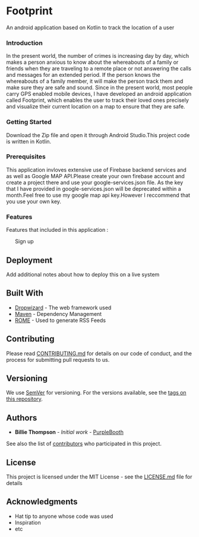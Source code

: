 # Footprint
An android application based on Kotlin to track the location of a user


### Introduction
In the present world, the number of crimes is increasing day by day, which makes a person anxious to know about the whereabouts of a 
family or friends when they are traveling to a remote place or not answering the calls and messages for an extended period.
If the person knows the whereabouts of a family member, it will make the person track them and make sure they are safe and sound. 
Since in the present world, most people carry GPS enabled mobile devices, I have developed an android application called Footprint, 
which enables the user to track their loved ones precisely and visualize their current location on a map to ensure that they are safe.


### Getting Started
Download the Zip file and open it through Android Studio.This project code is written in Kotlin.

### Prerequisites

This application invloves extensive use of Firebase backend services and as well as Google MAP API.Please create your own 
firebase account and create a project there and use your google-services.json file. As the key that I have provided in google-services.json
will be deprecated within a month.Feel free to use my google map api key.However I reccommend that you use your own key.



### Features

Features that included in this application :

<ol>Sign up</ol>


## Deployment

Add additional notes about how to deploy this on a live system

## Built With

* [Dropwizard](http://www.dropwizard.io/1.0.2/docs/) - The web framework used
* [Maven](https://maven.apache.org/) - Dependency Management
* [ROME](https://rometools.github.io/rome/) - Used to generate RSS Feeds

## Contributing

Please read [CONTRIBUTING.md](https://gist.github.com/PurpleBooth/b24679402957c63ec426) for details on our code of conduct, and the process for submitting pull requests to us.

## Versioning

We use [SemVer](http://semver.org/) for versioning. For the versions available, see the [tags on this repository](https://github.com/your/project/tags). 

## Authors

* **Billie Thompson** - *Initial work* - [PurpleBooth](https://github.com/PurpleBooth)

See also the list of [contributors](https://github.com/your/project/contributors) who participated in this project.

## License

This project is licensed under the MIT License - see the [LICENSE.md](LICENSE.md) file for details

## Acknowledgments

* Hat tip to anyone whose code was used
* Inspiration
* etc
